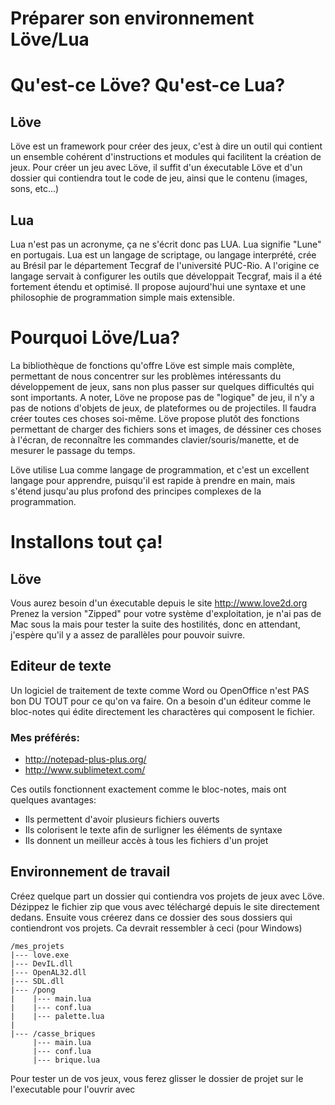 Préparer son environnement Löve/Lua
===================================

# Qu'est-ce Löve? Qu'est-ce Lua?

## Löve

Löve est un framework pour créer des jeux, c'est à dire un outil qui contient un ensemble cohérent d'instructions et modules qui facilitent la création de jeux.
Pour créer un jeu avec Löve, il suffit d'un éxecutable Löve et d'un dossier qui contiendra tout le code de jeu, ainsi que le contenu (images, sons, etc...)

## Lua

Lua n'est pas un acronyme, ça ne s'écrit donc pas LUA. Lua signifie "Lune" en portugais.
Lua est un langage de scriptage, ou langage interprété, crée au Brésil par le département Tecgraf de l'université PUC-Rio. A l'origine ce langage servait à configurer les outils que développait Tecgraf, mais il a été fortement étendu et optimisé. Il propose aujourd'hui une syntaxe et une philosophie de programmation simple mais extensible.

# Pourquoi Löve/Lua?

La bibliothèque de fonctions qu'offre Löve est simple mais complète, permettant de nous concentrer sur les problèmes intéressants du développement de jeux, sans non plus passer sur quelques difficultés qui sont importants. A noter, Löve ne propose pas de "logique" de jeu, il n'y a pas de notions d'objets de jeux, de plateformes ou de projectiles. Il faudra créer toutes ces choses soi-même. Löve propose plutôt des fonctions permettant de charger des fichiers sons et images, de déssiner ces choses à l'écran, de reconnaître les commandes clavier/souris/manette, et de mesurer le passage du temps.

Löve utilise Lua comme langage de programmation, et c'est un excellent langage pour apprendre, puisqu'il est rapide à prendre en main, mais s'étend jusqu'au plus profond des principes complexes de la programmation.

# Installons tout ça!

## Löve

Vous aurez besoin d'un éxecutable depuis le site http://www.love2d.org
Prenez la version "Zipped" pour votre système d'exploitation, je n'ai pas de Mac sous la mais pour tester la suite des hostilités, donc en attendant, j'espère qu'il y a assez de parallèles pour pouvoir suivre.

## Editeur de texte

Un logiciel de traitement de texte comme Word ou OpenOffice n'est PAS bon DU TOUT pour ce qu'on va faire. On a besoin d'un éditeur comme le bloc-notes qui édite directement les charactères qui composent le fichier.

### Mes préférés:
+ http://notepad-plus-plus.org/
+ http://www.sublimetext.com/

Ces outils fonctionnent exactement comme le bloc-notes, mais ont quelques avantages:
+ Ils permettent d'avoir plusieurs fichiers ouverts
+ Ils colorisent le texte afin de surligner les éléments de syntaxe
+ Ils donnent un meilleur accès à tous les fichiers d'un projet

## Environnement de travail

Créez quelque part un dossier qui contiendra vos projets de jeux avec Löve.
Dézippez le fichier zip que vous avec téléchargé depuis le site directement dedans.
Ensuite vous créerez dans ce dossier des sous dossiers qui contiendront vos projets.
Ca devrait ressembler à ceci (pour Windows)

    /mes_projets
    |--- love.exe
    |--- DevIL.dll
    |--- OpenAL32.dll
    |--- SDL.dll
    |--- /pong
    |    |--- main.lua
    |    |--- conf.lua
    |    |--- palette.lua
    |
    |--- /casse_briques
         |--- main.lua
         |--- conf.lua
         |--- brique.lua


Pour tester un de vos jeux, vous ferez glisser le dossier de projet sur le l'executable pour l'ouvrir avec
